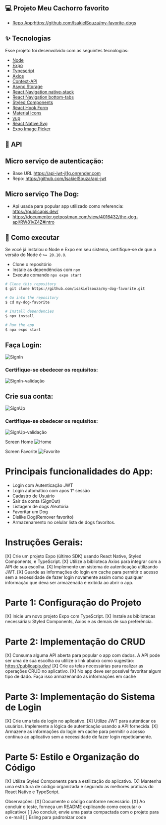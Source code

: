 ## 💻 Projeto Meu Cachorro favorito 
- [Repo App](https://github.com/IsakielSouza/my-favorite-dogs):https://github.com/IsakielSouza/my-favorite-dogs
  
## ✨ Tecnologias

Esse projeto foi desenvolvido com as seguintes tecnologias:

- [Node]()
- [Expo]()
- [Typescript]()
- [Axios]()
- [Context-API]()
- [Async Storage]()
- [React Navigation native-stack]()
- [React Navigation bottom-tabs]()
- [Styled Components]()
- [React Hook Form]()
- [Material Icons]()
- [yup]()
- [React Native Svg]()
- [Expo Image Picker]()

## 🔖 API
## Micro serviço de autenticação:
- Base URL https://api-jwt-jl1g.onrender.com
- Repo: https://github.com/IsakielSouza/api-jwt

## Micro serviço The Dog:
- Api usada para popular app utilizado como referencia: https://publicapis.dev/
- https://documenter.getpostman.com/view/4016432/the-dog-api/RW81vZ4Z#intro

## 🚀 Como executar

Se você já instalou o Node e Expo em seu sistema, certifique-se de que a versão do Node é `>= 20.10.0`.
- Clone o repositório
- Instale as dependências com `npm`
- Execute comando `npx expo start`

```bash
# Clone this repository
$ git clone https://github.com/isakielsouza/my-dog-favorite.git

# Go into the repository
$ cd my-dog-favorite

# Install dependencies
$ npx install

# Run the app
$ npx expo start
```

## Faça Login:
![SignIn](/github/SignIn.png)
### Certifique-se obedecer os requisitos:
![SignIn-validação](/github/SignIn-validacao.png)

 ## Crie sua conta:
![SignUp](/github/SignUp.png)
### Certifique-se obedecer os requisitos:
![SignUp-validação](/github/SignUp-validacao.png)

Screen Home
![Home](/github/Home.png)

Screen Favorite
![Favorite](/github/Favorite.png)


# Principais funcionalidades do App:

- Login com Autenticação JWT
- Login automático com apos 1° sessão
- Cadastro de Usuário
- Sair da conta (SignOut)
- Listagem de dogs Aleatória
- Favoritar um Dog
- Dislike Dog(Remover favorito)
- Armazenamento no celular lista de dogs favoritos.


# Instruções Gerais:
[X] Crie um projeto Expo (último SDK) usando React Native, Styled Components, e TypeScript.
[X] Utilize a biblioteca Axios para integrar com a API de sua escolha.
[X] Implemente um sistema de autenticação utilizando JWT.
[X] Guarde as informações do login em cache para permitir o acesso sem a necessidade
de fazer login novamente assim como qualquer informação que deva ser armazenada e
exibida ao abrir o app.

# Parte 1: Configuração do Projeto
[X] Inicie um novo projeto Expo com TypeScript.
[X] Instale as bibliotecas necessárias: Styled Components, Axios e as demais de sua preferência.

# Parte 2: Implementação do CRUD
[X] Consuma alguma API aberta para popular o app com dados. A API pode ser uma de sua escolha ou utilize
o link abaixo como sugestão: https://publicapis.dev/
[X] Crie as telas necessárias para realizar as operações CRUD no aplicativo.
[X] No app deve ser possível favoritar algum tipo de dado. Faça isso armazenando as informações em cache

# Parte 3: Implementação do Sistema de Login
[X] Crie uma tela de login no aplicativo.
[X] Utilize JWT para autenticar os usuários. Implemente a lógica de autenticação usando a API fornecida.
[X] Armazene as informações do login em cache para permitir o acesso contínuo ao aplicativo sem a necessidade de fazer
login repetidamente.

# Parte 5: Estilo e Organização do Código
[X] Utilize Styled Components para a estilização do aplicativo.
[X] Mantenha uma estrutura de código organizada e seguindo as melhores práticas do React Native e TypeScript.

Observações:
[X] Documente o código conforme necessário.
[X] Ao concluir o teste, forneça um README explicando como executar o aplicativo/
[ ] Ao concluir, envie uma pasta compactada com o projeto para o e-mail
[ ] Esling para padronizar code